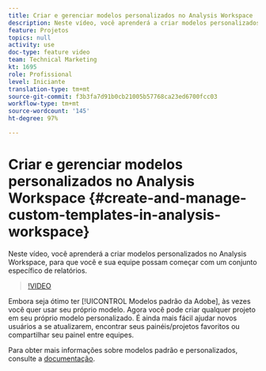 ```yaml
---
title: Criar e gerenciar modelos personalizados no Analysis Workspace
description: Neste vídeo, você aprenderá a criar modelos personalizados no Analysis Workspace, para que você e sua equipe possam começar com um conjunto específico de relatórios.
feature: Projetos
topics: null
activity: use
doc-type: feature video
team: Technical Marketing
kt: 1695
role: Profissional
level: Iniciante
translation-type: tm+mt
source-git-commit: f3b3fa7d91b0cb21005b57768ca23ed6700fcc03
workflow-type: tm+mt
source-wordcount: '145'
ht-degree: 97%

---
```



# Criar e gerenciar modelos personalizados no Analysis Workspace {#create-and-manage-custom-templates-in-analysis-workspace}

Neste vídeo, você aprenderá a criar modelos personalizados no Analysis Workspace, para que você e sua equipe possam começar com um conjunto específico de relatórios.

>[!VIDEO](https://video.tv.adobe.com/v/23231/?quality=12)

Embora seja ótimo ter [!UICONTROL Modelos padrão da Adobe], às vezes você quer usar seu próprio modelo. Agora você pode criar qualquer projeto em seu próprio modelo personalizado. É ainda mais fácil ajudar novos usuários a se atualizarem, encontrar seus painéis/projetos favoritos ou compartilhar seu painel entre equipes.

Para obter mais informações sobre modelos padrão e personalizados, consulte a [documentação](https://marketing.adobe.com/resources/help/pt_BR/analytics/analysis-workspace/starter_projects.html).
